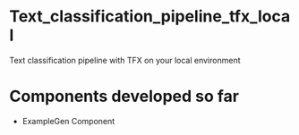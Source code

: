 # Text_classification_pipeline_tfx_local
Text classification pipeline with TFX on your local environment

# Components developed so far 
- ExampleGen Component
